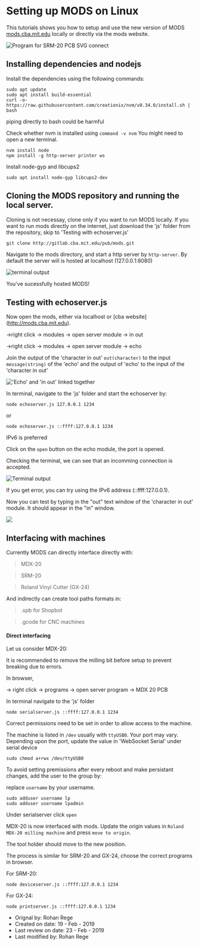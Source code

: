 # Setting up MODS on Linux

This tutorials shows you how to setup and use the new version of MODS [mods.cba.mit.edu](http://mods.cba.mit.edu) locally or directly via the mods website.

![][srm20]

## Installing dependencies and nodejs
Install the dependencies using the following commands:

```
sudo apt update
sudo apt install build-essential
curl -o- https://raw.githubusercontent.com/creationix/nvm/v0.34.0/install.sh | bash
```
  piping directly to bash could be harmful

Check whether nvm is installed using ```command -v nvm```
You might need to open a new terminal.

```
nvm install node
npm install -g http-server printer ws
```
Install node-gyp and libcups2
```
sudo apt install node-gyp libcups2-dev
```

## Cloning the MODS repository and running the local server.
Cloning is not necessay, clone only if you want to run MODS locally.
If you want to run mods directly on the internet, just download the 'js' folder from the repository, skip to 'Testing with echoserver.js'

```
git clone http://gitlab.cba.mit.edu/pub/mods.git
```
Navigate to the mods directory, and start a http server by ```http-server```.
By default the server will is hosted at localhost (127.0.0.1:8080)

![][terminal_output]

You've sucessfully hosted MODS!

## Testing with echoserver.js
Now open the mods, either via localhost or [cba website] (http://mods.cba.mit.edu).

->right click -> modules -> open server module -> in out

->right click -> modules -> open server module -> echo

Join the output of the 'character in out' ```out(character)``` to the input ```message(string)``` of the 'echo' and the output of 'echo' to the input of the 'character in out'

![][modimage]

In terminal, navigate to the 'js' folder and start the echoserver by:
```
node echoserver.js 127.0.0.1 1234
```
or
```
node echoserver.js ::ffff:127.0.0.1 1234
```
IPv6 is preferred

Click on the ```open``` button on the echo module, the port is opened.

Checking the terminal, we can see that an incomming connection is accepted.

![][connection]

If you get error, you can try using the IPv6 address (::ffff:127.0.0.1).

Now you can test by typing in the "out" text window of the 'character in out' module. It should appear in the "in" window.

![][test]

## Interfacing with machines
Currently MODS can directly interface directly with:
>MDX-20

>SRM-20

>Roland Vinyl Cutter (GX-24)

And indirectly can create tool paths formats in:
>.spb for Shopbot

>.gcode for CNC machines

#### Direct interfacing
Let us consider MDX-20:

It is recommended to remove the milling bit before setup to prevent breaking due to errors.

In browser,

-> right click -> programs -> open server program -> MDX 20 PCB

In terminal navigate to the 'js' folder
```
node serialserver.js ::ffff:127.0.0.1 1234
```
Correct permissions need to be set in order to allow access to the machine.

The machine is listed in ```/dev``` usually with ```ttyUSB0```. Your port may vary.
Depending upon the port, update the value in 'WebSocket Serial' under serial device
```
sudo chmod a+rwx /dev/ttyUSB0
```
To avoid setting premissions after every reboot and make persistant changes, add the user to the group by:

replace ```username``` by your username.
```
sudo adduser username lp
sudo adduser username lpadmin
```
Under serialserver click ```open```

MDX-20 is now interfaced with mods. Update the origin values in ```Roland MDX-20 milling machine``` and press ```move to origin```.

The tool holder should move to the new position.

The process is similar for SRM-20 and GX-24, choose the correct programs in browser.

For SRM-20:
```
node deviceserver.js ::ffff:127.0.0.1 1234
```
For GX-24:
```
node printserver.js ::ffff:127.0.0.1 1234
```

- Orignal by: Rohan Rege
- Created on date: 19 - Feb - 2019
- Last review on date: 23 - Feb - 2019
- Last modified by: Rohan Rege


[terminal_output]: setup_mods/http.png "terminal output"
[srm20]: setup_mods/mods_screen.png "Program for SRM-20 PCB SVG connect"
[modimage]: setup_mods/setecho.gif " 'Echo' and 'in out' linked together"
[test]: setup_mods/test.gif
[connection]: setup_mods/cappt.png "Terminal output"
